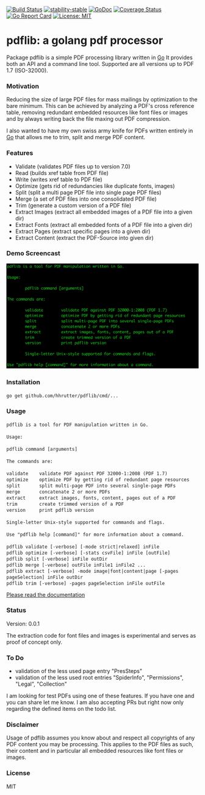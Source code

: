 
 
 [![Build Status](https://travis-ci.org/hhrutter/pdflib.svg?branch=master)](https://travis-ci.org/hhrutter/pdflib) [![stability-stable](https://img.shields.io/badge/stability-stable-green.svg)](https://github.com/emersion/stability-badges#stable) [![GoDoc](https://godoc.org/github.com/hhrutter/pdflib?status.svg)](https://godoc.org/github.com/hhrutter/pdflib) [![Coverage Status](https://coveralls.io/repos/github/hhrutter/pdflib/badge.svg?branch=master)](https://coveralls.io/github/hhrutter/pdflib?branch=master) [![Go Report Card](https://goreportcard.com/badge/github.com/hhrutter/pdflib)](https://goreportcard.com/report/github.com/hhrutter/pdflib) [![License: MIT](https://img.shields.io/github/license/mashape/apistatus.svg)](https://opensource.org/licenses/MIT) 
 
 # pdflib: a golang pdf processor

Package pdflib is a simple PDF processing library written in [Go](http://golang.org)
It provides both an API and a command line tool.
Supported are all versions up to PDF 1.7 (ISO-32000).

### Motivation

Reducing the size of large PDF files for mass mailings by optimization to the bare minimum.
This can be achieved by analyzing a PDF's cross reference table, removing redundant embedded resources like font files or images and by always writing back the file maxing out PDF compression.

I also wanted to have my own swiss army knife for PDFs written entirely in [Go](http://golang.org) that allows me to trim, split and merge PDF content.

### Features
* Validate (validates PDF files up to version 7.0)
* Read (builds xref table from PDF file)
* Write (writes xref table to PDF file)
* Optimize (gets rid of redundancies like duplicate fonts, images)
* Split (split a multi page PDF file into single page PDF files)
* Merge (a set of PDF files into one consolidated PDF file)
* Trim (generate a custom version of a PDF file)
* Extract Images (extract all embedded images of a PDF file into a given dir)
* Extract Fonts (extract all embedded fonts of a PDF file into a given dir)
* Extract Pages (extract specific pages into a given dir)
* Extract Content (extract the PDF-Source into given dir)

### Demo Screencast
[![asciicast](demo.png)](https://asciinema.org/a/05NjBWR8TeuaAe4V8lSrAUnwJ)

### Installation
`go get github.com/hhrutter/pdflib/cmd/...`


### Usage

	pdflib is a tool for PDF manipulation written in Go.

	Usage:

	pdflib command [arguments]

 	The commands are:

	validate	validate PDF against PDF 32000-1:2008 (PDF 1.7)
	optimize	optimize PDF by getting rid of redundant page resources
	split		split multi-page PDF into several single-page PDFs
	merge		concatenate 2 or more PDFs
	extract		extract images, fonts, content, pages out of a PDF
	trim		create trimmed version of a PDF
	version		print pdflib version

	Single-letter Unix-style supported for commands and flags.

	Use "pdflib help [command]" for more information about a command.

    pdflib validate [-verbose] [-mode strict|relaxed] inFile
    pdflib optimize [-verbose] [-stats csvFile] inFile [outFile]
    pdflib split [-verbose] inFile outDir
    pdflib merge [-verbose] outFile inFile1 inFile2 ...
    pdflib extract [-verbose] -mode image|font|content|page [-pages pageSelection] inFile outDir
    pdflib trim [-verbose] -pages pageSelection inFile outFile

 [Please read the documentation ](https://godoc.org/github.com/hhrutter/pdflib)


### Status

Version: 0.0.1

The extraction code for font files and images is experimental and serves as proof of concept only.


### To Do

* validation of the less used page entry "PresSteps"
* validation of the less used root entries "SpiderInfo", "Permissions", "Legal", "Collection"

I am looking for test PDFs using one of these features. If you have one and you can share let me know.
I am also accepting PRs but right now only regarding the defined items on the todo list.


### Disclaimer
Usage of pdflib assumes you know about and respect all copyrights of any PDF content you may be processing. This applies to the PDF files as such, their content and in particular all embedded resources like font files or images.


### License
MIT




	